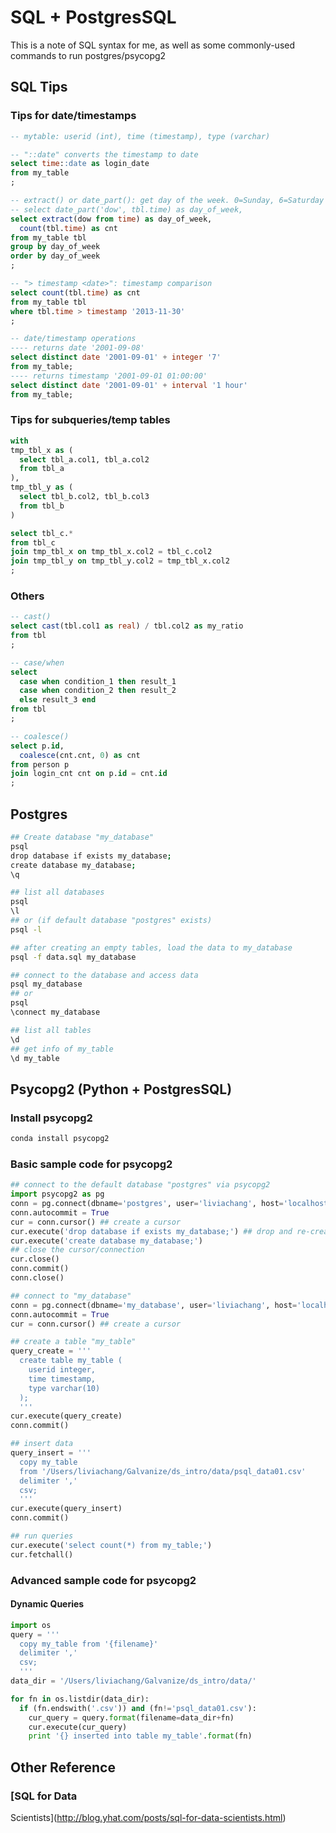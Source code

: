 # SQL + PostgresSQL
This is a note of SQL syntax for me, as well as some commonly-used commands to
run postgres/psycopg2

## SQL Tips

### Tips for date/timestamps
```sql
-- mytable: userid (int), time (timestamp), type (varchar)

-- "::date" converts the timestamp to date
select time::date as login_date
from my_table
;

-- extract() or date_part(): get day of the week. 0=Sunday, 6=Saturday
-- select date_part('dow', tbl.time) as day_of_week,
select extract(dow from time) as day_of_week,
  count(tbl.time) as cnt
from my_table tbl
group by day_of_week
order by day_of_week
;

-- "> timestamp <date>": timestamp comparison 
select count(tbl.time) as cnt
from my_table tbl
where tbl.time > timestamp '2013-11-30'
;

-- date/timestamp operations
---- returns date '2001-09-08'
select distinct date '2001-09-01' + integer '7' 
from my_table;
---- returns timestamp '2001-09-01 01:00:00'
select distinct date '2001-09-01' + interval '1 hour' 
from my_table;


```

### Tips for subqueries/temp tables
```sql
with 
tmp_tbl_x as (
  select tbl_a.col1, tbl_a.col2
  from tbl_a
),
tmp_tbl_y as (
  select tbl_b.col2, tbl_b.col3
  from tbl_b
)

select tbl_c.*
from tbl_c
join tmp_tbl_x on tmp_tbl_x.col2 = tbl_c.col2
join tmp_tbl_y on tmp_tbl_y.col2 = tmp_tbl_x.col2
;

```

### Others
```sql
-- cast()
select cast(tbl.col1 as real) / tbl.col2 as my_ratio
from tbl
;

-- case/when
select 
  case when condition_1 then result_1
  case when condition_2 then result_2
  else result_3 end
from tbl
;

-- coalesce()
select p.id,
  coalesce(cnt.cnt, 0) as cnt
from person p
join login_cnt cnt on p.id = cnt.id
;

```

## Postgres

```bash
## Create database "my_database"
psql
drop database if exists my_database;
create database my_database;
\q

## list all databases
psql
\l
## or (if default database "postgres" exists)
psql -l 

## after creating an empty tables, load the data to my_database
psql -f data.sql my_database

## connect to the database and access data
psql my_database
## or
psql
\connect my_database

## list all tables
\d
## get info of my_table
\d my_table 
```


## Psycopg2 (Python + PostgresSQL)

### Install psycopg2
```bash
conda install psycopg2
```

### Basic sample code for psycopg2
```python
## connect to the default database "postgres" via psycopg2
import psycopg2 as pg
conn = pg.connect(dbname='postgres', user='liviachang', host='localhost')
conn.autocommit = True
cur = conn.cursor() ## create a cursor
cur.execute('drop database if exists my_database;') ## drop and re-create my_database
cur.execute('create database my_database;')
## close the cursor/connection
cur.close()
conn.commit()
conn.close()

## connect to "my_database"
conn = pg.connect(dbname='my_database', user='liviachang', host='localhost')
conn.autocommit = True
cur = conn.cursor() ## create a cursor

## create a table "my_table"
query_create = '''
  create table my_table (
    userid integer,
    time timestamp,
    type varchar(10)
  );
  '''
cur.execute(query_create)
conn.commit()

## insert data
query_insert = '''
  copy my_table 
  from '/Users/liviachang/Galvanize/ds_intro/data/psql_data01.csv'
  delimiter ','
  csv;
  '''
cur.execute(query_insert)
conn.commit()

## run queries
cur.execute('select count(*) from my_table;')
cur.fetchall()

```

### Advanced sample code for psycopg2
#### Dynamic Queries
```python
import os
query = '''
  copy my_table from '{filename}'
  delimiter ','
  csv;
  '''
data_dir = '/Users/liviachang/Galvanize/ds_intro/data/'

for fn in os.listdir(data_dir):
  if (fn.endswith('.csv')) and (fn!='psql_data01.csv'):
    cur_query = query.format(filename=data_dir+fn)
    cur.execute(cur_query)
    print '{} inserted into table my_table'.format(fn)
```

## Other Reference
### [SQL for Data
Scientists](http://blog.yhat.com/posts/sql-for-data-scientists.html)
